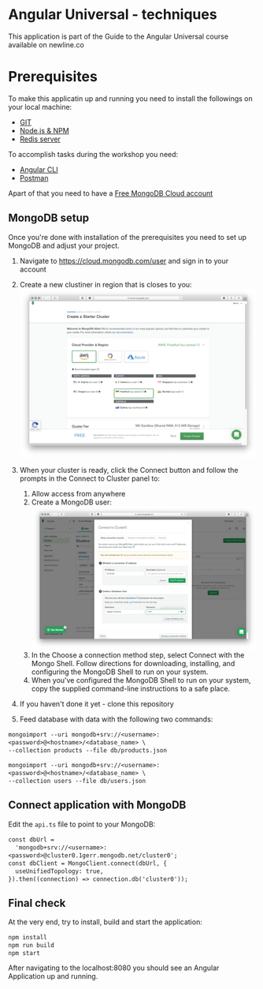 # Angular Universal - techniques

This application is part of the Guide to the Angular Universal course available on newline.co

# Prerequisites

To make this applicatin up and running you need to install the followings on your local machine:

- [GIT](https://git-scm.com/book/en/v2/Getting-Started-Installing-Git)
- [Node.js & NPM](https://nodejs.org/en/)
- [Redis server](https://redis.io)


To accomplish tasks during the workshop you need:

- [Angular CLI](https://angular.io/cli)
- [Postman](https://www.postman.com)



Apart of that you need to have a [Free MongoDB Cloud account](https://cloud.mongodb.com/user)


## MongoDB setup

Once you're done with installation of the prerequisites you need to set up MongoDB and adjust your project.

1. Navigate to https://cloud.mongodb.com/user and sign in to your account
1. Create a new clustiner in region that is closes to you: ![img](https://raw.githubusercontent.com/maciejtreder/angular-uvniersal-training/master/atlas2.jpg)

1. When your cluster is ready, click the Connect button and follow the prompts in the Connect to Cluster panel to:

    1. Allow access from anywhere
    1. Create a MongoDB user: ![img](https://raw.githubusercontent.com/maciejtreder/angular-uvniersal-training/master/atlas3.jpg)
    1. In the Choose a connection method step, select Connect with the Mongo Shell. Follow directions for downloading, installing, and configuring the MongoDB Shell to run on your system.
    1. When you've configured the MongoDB Shell to run on your system, copy the supplied command-line instructions to a safe place.

1. If you haven't done it yet - clone this repository
1. Feed database with data with the following two commands:
```
mongoimport --uri mongodb+srv://<username>:<password>@<hostname>/<database_name> \
--collection products --file db/products.json
```

```
mongoimport --uri mongodb+srv://<username>:<password>@<hostname>/<database_name> \
--collection users --file db/users.json
```

## Connect application with MongoDB
Edit the `api.ts` file to point to your MongoDB:

```
const dbUrl =
  'mongodb+srv://<username>:<password>@cluster0.1gerr.mongodb.net/cluster0';
const dbClient = MongoClient.connect(dbUrl, {
  useUnifiedTopology: true,
}).then((connection) => connection.db('cluster0'));
```

## Final check

At the very end, try to install, build and start the application:

```
npm install
npm run build
npm start
```

After navigating to the localhost:8080 you should see an Angular Application up and running.